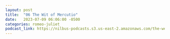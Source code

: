 ```yaml
---
layout: post
title:  "06 The Wit of Mercutio"
date:   2023-07-09 06:06:00 -0500
categories: romeo-juliet
podcast_link: https://nilbus-podcasts.s3.us-east-2.amazonaws.com/the-well-trained-mind/Romeo%20&%20Juliet/06%20The%20Wit%20of%20Mercutio.mp3
---
```

